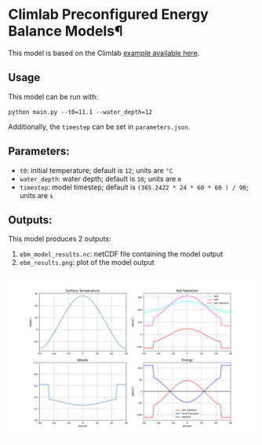 # Climlab Preconfigured Energy Balance Models¶

This model is based on the Climlab [example available here](https://climlab.readthedocs.io/en/latest/courseware/Preconfigured_EBM.html).

## Usage

This model can be run with:

```
python main.py --t0=11.1 --water_depth=12  
```

Additionally, the `timestep` can be set in `parameters.json`.

## Parameters:

* `t0`: initial temperature; default is `12`; units are `°C`
* `water_depth`: water depth; default is `10`; units are `m`
* `timestep`: model timestep; default is `(365.2422 * 24 * 60 * 60 ) / 90`; units are `s`

## Outputs:

This model produces 2 outputs:

1. `ebm_model_results.nc`: netCDF file containing the model output
2. `ebm_results.png`: plot of the model output

 ![Example output](ebm_results.png)
